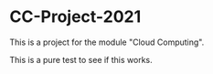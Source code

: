 # CC-Project-2021
This is a project for the module "Cloud Computing".

This is a pure test to see if this works.
